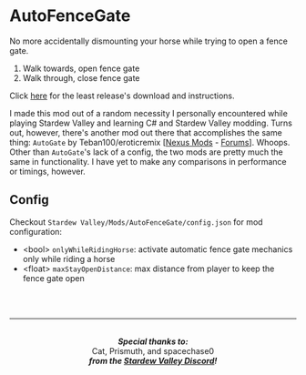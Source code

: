 ﻿# AutoFenceGate
No more accidentally dismounting your horse while trying to open a fence gate.

1. Walk towards, open fence gate
2. Walk through, close fence gate

Click <a href="https://github.com/CoronaSophium/AutoFenceGate/releases/latest" target="_blank">here</a> for the least release's download and instructions.

I made this mod out of a random necessity I personally encountered while playing Stardew Valley and learning C# and Stardew Valley modding. Turns out, however, there's another mod out there that accomplishes the same thing: `AutoGate` by Teban100/eroticremix [[Nexus Mods](https://rd.nexusmods.com/stardewvalley/mods/820/?) - [Forums](https://community.playstarbound.com/threads/autogate-automatically-opening-closing-gates.129074/)]. Whoops. Other than `AutoGate`'s lack of a config, the two mods are pretty much the same in functionality. I have yet to make any comparisons in performance or timings, however.

## Config
Checkout `Stardew Valley/Mods/AutoFenceGate/config.json` for mod configuration:
- \<bool\> `onlyWhileRidingHorse`: activate automatic fence gate mechanics only while riding a horse
- \<float\> `maxStayOpenDistance`: max distance from player to keep the fence gate open
<br />
<br />
<hr />
<p align="center">
	<br />
	<b><i>Special thanks to:</i> </b>
	<br />
	<span>Cat, Prismuth, and spacechase0</span>
	<br />
	<b><i>from the <a href="https://discordapp.com/invite/stardewvalley" target="_blank">Stardew Valley Discord</a>!</i></b>
</p>
